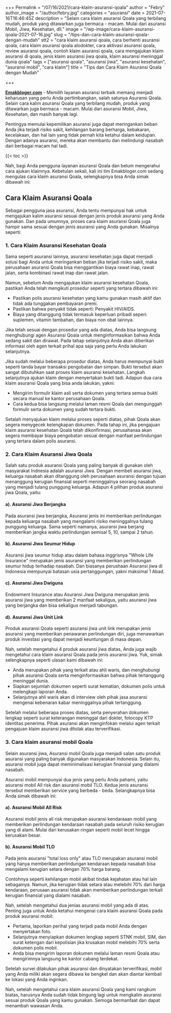 +++
Permalink = "/07/16/2021/cara-klaim-asuransi-qoala"
author = "Febry"
author_image = "/author/febry.jpg"
categories = "asuransi"
date = 2021-07-16T16:46:45Z
description = "Selain cara klaim asuransi Qoala yang terbilang mudah, produk yang ditawarkan juga bermaca - macam. Mulai dari asuransi Mobil, Jiwa, Kesehatan, dll."
image = "/wp-image/cara-klaim-asuransi-qoala-2021-07-16.jpg"
slug = "/tips-dan-cara-klaim-asuransi-qoala-dengan-mudah"
stt2 = "cara klaim asuransi qoala, cara berhenti asuransi qoala, cara klaim asuransi qoala alodokter, cara aktivasi asuransi qoala, review asuransi qoala, contoh klaim asuransi qoala, cara mengajukan klaim asuransi di qoala, jenis klaim asuransi jiwa qoala, klaim asuransi meninggal dunia qoala"
tags = ["asuransi qoala", "asuransi jiwa", "asuransi kesehatan", "asuransi mobil", "cara klaim"]
title = "Tips dan Cara Klaim Asuransi Qoala dengan Mudah"

+++

[**Emakbloger.com**](/) - Memilih layanan asuransi terbaik memang menjadi keharusan yang perlu Anda pertimbangkan, salah satunya Asuransi Qoala. Selain cara kalim asuransi Qoala yang terbilang mudah, produk yang ditawarkan juga bermaca - macam. Mulai dari asuransi Mobil, Jiwa, Kesehatan, dan masih banyak lagi.

Pentingya memulai kepemilikan asuransi juga dapat meringankan beban Anda jika terjadi risiko sakit, kehilangan barang berharga, kebakaran, kecelakaan, dan hal lain yang tidak pernah kita ketahui dalam keidupan. Dengan adanya asuransi, mereka akan membantu dan melindungi nasabah dari berbagai macam hal tadi.

{{< toc >}}

Nah, bagi Anda pengguna layanan asuransi Qoala dan belum mengerahui cara ajukan klaimnya. Kebetulan sekali, kali ini tim Emakbloger.com sedang mengulas cara klaim asuransi Qoala, selengkapnya bisa Anda simak dibawah ini:

## Cara Klaim Asuransi Qoala

Sebagai pengguna jasa asuransi, Anda tentu mempunyai hak untuk mengajukan kalim asuransi sesuai dengan jenis produk asuransi yang Anda gunakan. Dan pada umumnya, proses cara klaim asuransi Qoala juga hampir sama sesuai dengan jenis asuransi yang Anda gunakan. Misalnya seperti:

### 1. Cara Klaim Asuransi Kesehatan Qoala

Sama seperti asuransi lainnya, asuransi kesehatan juga dapat menjadi solusi bagi Anda untuk meringankan beban jika terjadi risiko sakit, maka perusahaan asuransi Qoala bisa menggantikan biaya rawat inap, rawat jalan, serta kombinasi rawat inap dan rawat jalan.

Namun, sebelum Anda mengajukan klaim asuransi kesehatan Qoala, pastikan Anda telah mengikuti prosedur seperti yang tertara dibawah ini:

- Pastikan polis asuransi kesehatan yang kamu gunakan masih aktif dan tidak ada tunggakan pembayaran premi.
- Pastikan bahwa penyakit tidak seperti: Penyakit HIV/AIDS.
- Biaya yang ditanggung tidak termasuk keperluan pribadi seperi: suplemen, vitamin tambahan, dan biaya non obat lainnya.

Jika telah sesuai dengan prosedur yang ada diatas, Anda bisa langsung menghubungi agen Asuransi Qoala untuk menginformasikan bahwa Anda sedang sakit dan dirawat. Pada tahap selanjutnya Anda akan diberikan informasi oleh agen terkait prihal apa saja yang perlu Anda lakukan selanjutnya.

Jika sudah melalui beberapa prosedur diatas, Anda harus mempunyai bukti seperti tanda bayar transaksi pengobatan dan simpan. Bukti tersebut akan sangat dibutuhkan saat proses klaim asuransi kesehatan. Langkah selanjutnya ajukan klaim dengan menyertakan bukti tadi. Adapun dua cara klaim asuransi Qoala yang bisa anda lakukan, yakni:

- Mengirim formulir klaim asli serta dokumen yang tertara semua bukti secara manual ke kantor perusahaan Qoala.
- Cara kedua bisa langsung melalui laman resmi Qoala dan mengunggah formulir serta dokumen yang sudah tertara bukti.

Setalah menyajukan klaim melalui proses seperti diatas, pihak Qoala akan segera menygecek kelengkapan dokumen. Pada tahap ini, jika pengajuan klaim asuransi kesehatan Qoala telah dikonfirmasi, perusahanaa akan segera membayar biaya pengobatan sesuai dengan manfaat perlindungan yang tertara dalam polis asuransi.

### 2. Cara Klaim Asuransi Jiwa Qoala

Salah satu produk asuransi Qoala yang paling banyak di gunakan oleh masyarakat Indnesia adalah asuransi Jiwa. Dengan membeli asuransi jiwa, keluarga nasabah akan ditanggung oleh perusahaan asuransi dengan tujuan menanggung kerugian finansial seperti meninggalnya seorang nasabah yang menjadi tulang punggung keluarga. Adapun 4 pilihan produk asuransi jiwa Qoala, yaitu:

#### a). Asuransi Jiwa Berjangka

Pada asuransi jiwa berjangka, Asuransi jenis ini memberikan perlindungan kepada keluarga nasabah yang mengalami risiko meninggalnya tulang punggung keluarga. Sama seperti namanya, asuransi jiwa berjang memberikan jangka waktu perlindungan semisal 5, 10, sampai 2 tahun.

#### b). Asuransi Jiwa Seumur Hidup

Asuransi jiwa seumur hidup atau dalam bahasa inggrisnya "Whole Life Insurance" merupakan jenis asuransi yang memberikan perlindungan seumur hidup terhadap nasabah. Dan biasanya perushaan Asuransi jiwa di Indonesia mempunyai batasan usia pertanggungan, yakni maksimal 1 Abad.

#### c). Asuransi Jiwa Dwiguna

Endowment Insurance atau Asuransi Jiwa Dwiguna merupakan jenis asuransi jiwa yang memberikan 2 manfaat sekaligus, yaitu asuransi jiwa yang berjangka dan bisa sekaligus menjadi tabungan.

#### d). Asuransi Jiwa Unit Link

Produk asuransi Qoala seperti asuransi jiwa unit link merupakan jenis asuransi yang memberikan penawaran perlindungan diri, juga menawarkan produk investasi yang dapat menjadi keuntungan di masa depan.

Nah, setelah mengetahui 4 produk asuransi jiwa diatas, Anda juga wajib mengetahui cara klaim asuransi Qoala pada jenis asuransi jiwa. Yuk, simak selengkapnya seperti ulasan kami dibawah ini:

- Anda merupakan pihak yang terkait atau ahli waris, dan menghubungi pihak asuransi Qoala serta menginformasikan bahwa pihak tertanggung meninggal dunia.
- Siapkan sejumlah dokumen seperti surat kematian, dokumen polis untuk melengkapi laporan Anda.
- Selanjutnya ahli waris akan di interview oleh pihak jasa asuransi mengenai kebenaran kabar meninggalnya pihak tertanggung.

Setelah melalui beberapa proses diatas, serta penyerahan dokumen lengkap seperti surat keterangan meninggal dari dokter, fotocopy KTP identitas penerima. Pihak asuransi akan menginfokan melalui agen terkait pengajuan klaim asuransi jiwa ditolak atau terverifikasi.

### 3. Cara klaim asuransi mobil Qoala

Selain asuransi jiwa, Asuransi mobil Qoala juga menjadi salan satu produk asuransi yang paling banyak digunakan masyarakan Indonesia. Selain itu, asuransi mobil juga dapat meminimalisasi kerugian finansial yang dialami nasabah.

Asuransi mobil mempunyai dua jenis yang perlu Anda pahami, yaitu asuransi mobil All risk dan asuransi mobil TLO. Kedua jenis asuransi tersebut memberikan service yang berbeda - beda. Selangkapnya bisa Anda simak dibawah ini:

#### a). Asuransi Mobil All Risk

Asuransi mobil jenis all risk merupakan asuransi kendaraaan mobil yang memberikan perlindungan kendaraan nasabah pada seluruh risiko kerugian yang di alami. Mulai dari kerusakan ringan seperti mobil lecet hingga kerusakan besar.

#### b). Asuransi Mobil TLO

Pada jenis asuransi "total loss only" atau TLO merupakan asuransi mobil yang hanya memberikan perlindungan kendaraan kepada nasabah bisa mengalami kerugian setara dengan 70% harga barang.

Contohnya seperti kehilangan mobil akibat tindak kejahatan atau hal lain sebagainya. Namun, jika kerugian tidak setara atau melebihi 70% dari harga kendaraan, perusaan asuransi tidak akan memberikan perlindungan terkait kerugian finansial yang dialami nasabah.

Nah, setelah mengetahui dua jenias asuransi mobil yang ada di atas. Penting juga untuk Anda ketahui mengenai cara klaim asuransi Qoala pada produk asuransi mobil:

- Pertama, laporkan perihal yang terjadi pada mobil Anda dengan menyertakan foto.
- Selanjutnya menyiapkan dokumen lengkap seperti STNK mobil, SIM, dan surat ketengan dari kepolisian jika krusakan mobil melebihi 70% serta dokumen polis mobil.
- Anda bisa mengirim laporan dokumen melalui laman resmi Qoala atau mengirimnya langsung ke kantor cabang terdekat.

Setelah survei dilakukan pihak asuransi dan dinyatakan terverifikasi, mobil yang Anda miliki akan segera dibawa ke bengkel dan akan diantar kembali ke lokasi yang Anda inginkan.

Nah, setelah mengetahui cara klaim asuransi Qoala yang kami rangkum biatas, harusnya Anda sudah tidak bingung lagi untuk mengkalim asuransi sesuai produk Qoala yang kamu gunakan. Semoga bermanfaat dan dapat menambah wawasan Anda.
